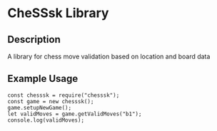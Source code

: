 # CheSSsk Library

## Description

A library for chess move validation based on location and board data

## Example Usage

    const chesssk = require("chesssk");
    const game = new chesssk();
    game.setupNewGame();
    let validMoves = game.getValidMoves("b1");
    console.log(validMoves);
